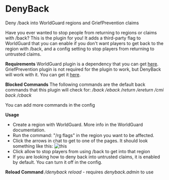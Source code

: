 # DenyBack
Deny /back into WorldGuard regions and GriefPrevention claims

Have you ever wanted to stop people from returning to regions or claims with /back? This is the plugin for you! It adds a third-party flag to WorldGuard that you can enable if you don't want players to get back to the region with /back, and a config setting to stop players from returning to untrusted claims.

**Requirements**
WorldGuard plugin is a dependency that you can get [here](https://dev.bukkit.org/projects/worldguard).
GriefPrevention plugin is not required for the plugin to work, but DenyBack will work with it. You can get it [here](https://www.spigotmc.org/resources/griefprevention.1884/).

**Blocked Commands**
The following commands are the default back commands that this plugin will check for:
*/back*
*/eback*
*/return*
*/ereturn*
*/cmi back*
*/cback*

You can add more commands in the config

**Usage**
* Create a region with WorldGuard. More info in the WorldGuard documentation.
* Run the command: "/rg flags" in the region you want to be affected.
* Click the arrows in chat to get to one of the pages. It should look something like this: ![this](https://i.imgur.com/1yU8QXm.png)
* Click allow to stop players from using /back to get into that region
* If you are looking how to deny back into untrusted claims, it is enabled by default. You can turn it off in the config.

**Reload Command**
*/denyback reload* - requires *denyback.admin* to use
